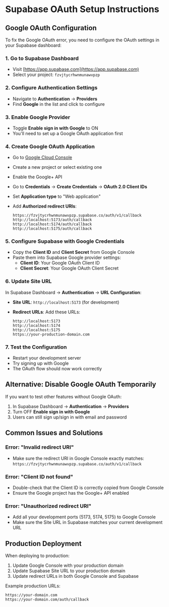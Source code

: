 # Supabase OAuth Setup Instructions

## Google OAuth Configuration

To fix the Google OAuth error, you need to configure the OAuth settings in your Supabase dashboard:

### 1. Go to Supabase Dashboard

- Visit [https://app.supabase.com](https://app.supabase.com)
- Select your project: `fzvjtycrhwnmunawvpzp`

### 2. Configure Authentication Settings

- Navigate to **Authentication** → **Providers**
- Find **Google** in the list and click to configure

### 3. Enable Google Provider

- Toggle **Enable sign in with Google** to ON
- You'll need to set up a Google OAuth application first

### 4. Create Google OAuth Application

- Go to [Google Cloud Console](https://console.cloud.google.com/)
- Create a new project or select existing one
- Enable the Google+ API
- Go to **Credentials** → **Create Credentials** → **OAuth 2.0 Client IDs**
- Set **Application type** to "Web application"
- Add **Authorized redirect URIs**:

  ```
  https://fzvjtycrhwnmunawvpzp.supabase.co/auth/v1/callback
  http://localhost:5173/auth/callback
  http://localhost:5174/auth/callback
  http://localhost:5175/auth/callback
  ```

### 5. Configure Supabase with Google Credentials

- Copy the **Client ID** and **Client Secret** from Google Console
- Paste them into Supabase Google provider settings:
  - **Client ID**: Your Google OAuth Client ID
  - **Client Secret**: Your Google OAuth Client Secret

### 6. Update Site URL

In Supabase Dashboard → **Authentication** → **URL Configuration**:

- **Site URL**: `http://localhost:5173` (for development)
- **Redirect URLs**: Add these URLs:

  ```
  http://localhost:5173
  http://localhost:5174
  http://localhost:5175
  https://your-production-domain.com
  ```

### 7. Test the Configuration

- Restart your development server
- Try signing up with Google
- The OAuth flow should now work correctly

## Alternative: Disable Google OAuth Temporarily

If you want to test other features without Google OAuth:

1. In Supabase Dashboard → **Authentication** → **Providers**
2. Turn OFF **Enable sign in with Google**
3. Users can still sign up/sign in with email and password

## Common Issues and Solutions

### Error: "Invalid redirect URI"

- Make sure the redirect URI in Google Console exactly matches:
  `https://fzvjtycrhwnmunawvpzp.supabase.co/auth/v1/callback`

### Error: "Client ID not found"

- Double-check that the Client ID is correctly copied from Google Console
- Ensure the Google project has the Google+ API enabled

### Error: "Unauthorized redirect URI"

- Add all your development ports (5173, 5174, 5175) to Google Console
- Make sure the Site URL in Supabase matches your current development URL

## Production Deployment

When deploying to production:

1. Update Google Console with your production domain
2. Update Supabase Site URL to your production domain
3. Update redirect URLs in both Google Console and Supabase

Example production URLs:

```
https://your-domain.com
https://your-domain.com/auth/callback
```
